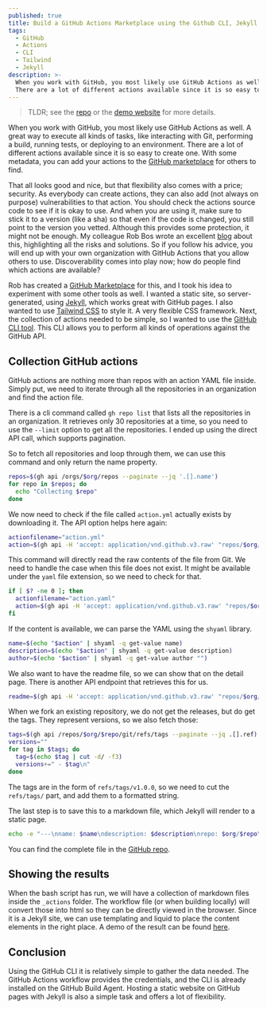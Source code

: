 ```yaml
---
published: true
title: Build a GitHub Actions Marketplace using the Github CLI, Jekyll and Tailwind CSS
tags:
  - GitHub
  - Actions
  - CLI
  - Tailwind
  - Jekyll
description: >-
  When you work with GitHub, you most likely use GitHub Actions as well. A great way to execute all kinds of tasks, like interacting with Git, performing a build, running tests, or deploying to an environment. 
  There are a lot of different actions available since it is so easy to create one. With some metadata, you can add your actions to the GitHub marketplace for others to find. But what if you want your own marketplace?
---
```

> TLDR; see the [repo](https://github.com/mivano/github-actions-catalog) or the [demo website](https://mivano.github.io/github-actions-catalog) for more details.

When you work with GitHub, you most likely use GitHub Actions as well. A great way to execute all kinds of tasks, like interacting with Git, performing a build, running tests, or deploying to an environment. 
There are a lot of different actions available since it is so easy to create one. With some metadata, you can add your actions to the [GitHub marketplace](https://github.com/marketplace?type=actions) for others to find.

That all looks good and nice, but that flexibility also comes with a price; security. As everybody can create actions, they can also add (not always on purpose) vulnerabilities to that action. You should check the actions source code to see if it is okay to use. And when you are using it, make sure to stick it to a version (like a sha) so that even if the code is changed, you still point to the version you vetted. Although this provides some protection, it might not be enough. My colleague Rob Bos wrote an excellent [blog](https://devopsjournal.io/blog/2021/10/14/GitHub-Actions-Internal-Marketplace) about this, highlighting all the risks and solutions. 
So if you follow his advice, you will end up with your own organization with GitHub Actions that you allow others to use. Discoverability comes into play now; how do people find which actions are available?

Rob has created a [GitHub Marketplace](https://github.com/rajbos/actions-marketplace) for this, and I took his idea to experiment with some other tools as well. I wanted a static site, so server-generated, using [Jekyll](https://jekyllrb.com/), which works great with GitHub pages. I also wanted to use [Tailwind CSS](https://tailwindcss.com/) to style it. A very flexible CSS framework. Next, the collection of actions needed to be simple, so I wanted to use the [GitHub CLI tool](https://github.com/cli/cli). This CLI allows you to perform all kinds of operations against the GitHub API.

## Collection GitHub actions

GitHub actions are nothing more than repos with an action YAML file inside. Simply put, we need to iterate through all the repositories in an organization and find the action file. 

There is a cli command called `gh repo list` that lists all the repositories in an organization. It retrieves only 30 repositories at a time, so you need to use the `--limit` option to get all the repositories. I ended up using the direct API call, which supports pagination.

So to fetch all repositories and loop through them, we can use this command and only return the name property.

```bash
repos=$(gh api /orgs/$org/repos --paginate --jq '.[].name')
for repo in $repos; do
  echo "Collecting $repo"
done
```

We now need to check if the file called `action.yml` actually exists by downloading it. The API option helps here again:

```bash
actionfilename="action.yml"
action=$(gh api -H 'accept: application/vnd.github.v3.raw' "repos/$org/$repo/contents/$actionfilename") || false
```

This command will directly read the raw contents of the file from Git. We need to handle the case when this file does not exist. It might be available under the `yaml` file extension, so we need to check for that.

```bash
if [ $? -ne 0 ]; then       
  actionfilename="action.yaml"
  action=$(gh api -H 'accept: application/vnd.github.v3.raw' "repos/$org/$repo/contents/$actionfilename") || false
fi
```

If the content is available, we can parse the YAML using the `shyaml` library.

```bash
name=$(echo "$action" | shyaml -q get-value name)
description=$(echo "$action" | shyaml -q get-value description)
author=$(echo "$action" | shyaml -q get-value author "")
```

We also want to have the readme file, so we can show that on the detail page. There is another API endpoint that retrieves this for us.

```bash
readme=$(gh api -H 'accept: application/vnd.github.v3.raw' "repos/$org/$repo/readme") || false
```

When we fork an existing repository, we do not get the releases, but do get the tags. They represent versions, so we also fetch those:

```bash
tags=$(gh api /repos/$org/$repo/git/refs/tags --paginate --jq .[].ref)
versions=""
for tag in $tags; do
  tag=$(echo $tag | cut -d/ -f3)
  versions+=" - $tag\n"     
done
```

The tags are in the form of `refs/tags/v1.0.0`, so we need to cut the `refs/tags/` part, and add them to a formatted string.

The last step is to save this to a markdown file, which Jekyll will render to a static page.

```bash
echo -e "---\nname: $name\ndescription: $description\nrepo: $org/$repo\nauthor: $author\nmetadata: $actionfilename\nversions:\n$versions---\n\n$readme" > $folder/$repo.md
```

You can find the complete file in the [GitHub repo](https://github.com/mivano/github-actions-catalog/blob/main/collect.sh).

## Showing the results

When the bash script has run, we will have a collection of markdown files inside the `_actions` folder. The workflow file (or when building locally) will convert those into html so they can be directly viewed in the browser. 
Since it is a Jekyll site, we can use templating and liquid to place the content elements in the right place. A demo of the result can be found [here](https://mivano.github.io/github-actions-catalog/).

## Conclusion

Using the GitHub CLI it is relatively simple to gather the data needed. The GitHub Actions workflow provides the credentials, and the CLI is already installed on the GitHub Build Agent. Hosting a static website on GitHub pages with Jekyll is also a simple task and offers a lot of flexibility. 